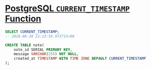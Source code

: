 # [PostgreSQL `CURRENT_TIMESTAMP` Function](http://www.postgresqltutorial.com/postgresql-current_timestamp/)

```sql
SELECT CURRENT_TIMESTAMP;
-- 2018-06-28 21:23:59.973715+08
```

```sql
CREATE TABLE note(
    note_id SERIAL PRIMARY KEY,
    message VARCHAR(255) NOT NULL,
    created_at TIMESTAMP WITH TIME ZONE DEFAULT CURRENT_TIMESTAMP
);
```